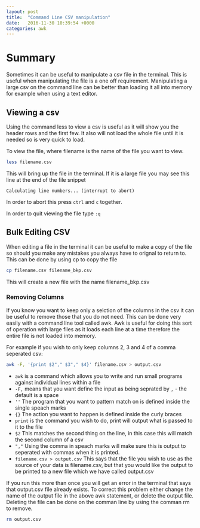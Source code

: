 ```yaml
---
layout: post
title:  "Command Line CSV manipulation"
date:   2016-11-30 10:39:54 +0000
categories: awk
---
```

# Summary

Sometimes it can be useful to manipulate a csv file in the terminal.  This is useful when manipulating the file is a one off requirement.  Manipulating a large csv on the command line can be better than loading it all into memory for example when using a text editor.

## Viewing a csv
Using the command less to view a csv is useful as it will show you the header rows and the first few.  It also will not load the whole file until it is needed so is very quick to load.

To view the file, where filename is the name of the file you want to view.

```bash
less filename.csv
```

This will bring up the file in the terminal.  If it is a large file you may see this line at the end of the file snippet

```
Calculating line numbers... (interrupt to abort)
```

In order to abort this press ```ctrl``` and ```c``` together.

In order to quit viewing the file type ```:q```

## Bulk Editing CSV

When editing a file in the terminal it can be useful to make a copy of the file so should you make any mistakes you always have to orignal to return to.  This can be done by using cp to copy the file

```bash
cp filename.csv filename_bkp.csv
```
This will create a new file with the name filename_bkp.csv

### Removing Columns

If you know you want to keep only a selction of the columns in the csv it can be useful to remove those that you do not need.  This can be done very easily with a command line tool called awk.  Awk is useful for doing this sort of operation with large files as it loads each line at a time therefore the entire file is not loaded into memory.

For example if you wish to only keep columns 2, 3 and 4 of a comma seperated csv:

```bash
awk -F, '{print $2"," $3"," $4}' filename.csv > output.csv
```

* ```awk``` is a command which allows you to write and run small programs against individual lines within a file
* ```-F,``` means that you want define the input as being seprated by ```,``` - the default is a space
* ```''```  The program that you want to pattern match on is defined inside the single speach marks
* ```{}```  The action you want to happen is defined inside the curly braces
* ```print``` is the command you wish to do, print will output what is passed to it to the file
* ```$2``` This matches the second thing on the line, in this case this will match the second column of a csv
* ```","``` Using the comma in speach marks will make sure this is output to seperated with commas when it is printed.
* ```filename.csv > output.csv```  This says that the file you wish to use as the source of your data is filename.csv, but that you would like the output to be printed to a new file which we have called output.csv

If you run this more than once you will get an error in the terminal that says that output.csv file already exists.  To correct this problem either change the name of the output file in the above awk statement, or delete the output file.  Deleting the file can be done on the comman line by using the comman rm to remove.

```bash
rm output.csv
```